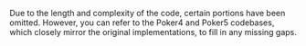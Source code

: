 Due to the length and complexity of the code, certain portions have been omitted. However, you can refer to the Poker4 and Poker5 codebases, which closely mirror the original implementations, to fill in any missing gaps.
